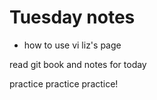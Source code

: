 # Tuesday notes
* how to use vi
liz's page


read git book and notes for today

practice practice practice!